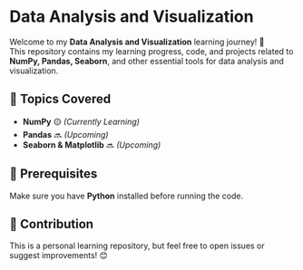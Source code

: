 # Data Analysis and Visualization

Welcome to my **Data Analysis and Visualization** learning journey! 🚀  
This repository contains my learning progress, code, and projects related to **NumPy, Pandas, Seaborn**, and other essential tools for data analysis and visualization.

## 📌 Topics Covered
- **NumPy** 🟡 *(Currently Learning)*
- **Pandas** 🔜 *(Upcoming)*
- **Seaborn & Matplotlib** 🔜 *(Upcoming)*

## 🔧 Prerequisites
Make sure you have **Python** installed before running the code.  

## 🌟 Contribution
This is a personal learning repository, but feel free to open issues or suggest improvements! 😊
